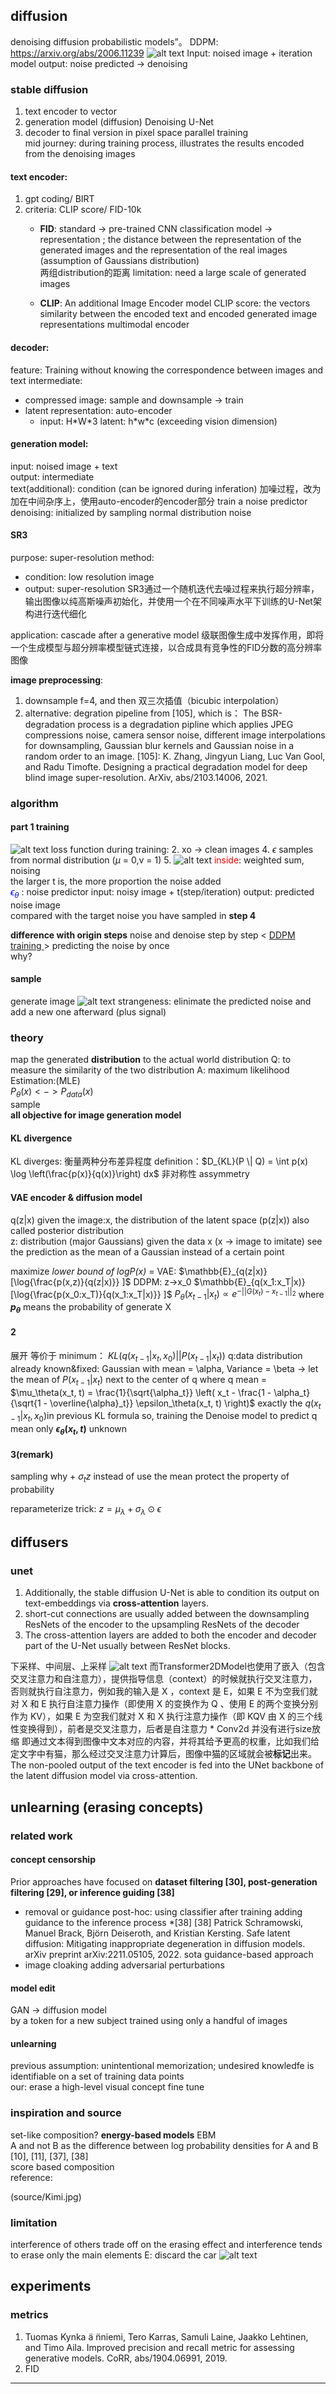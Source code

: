 ## diffusion 

denoising diffusion probabilistic models”。
DDPM: https://arxiv.org/abs/2006.11239
![alt text](source/image.png)
Input: noised image + iteration  
model
output: noise predicted -> denoising

### stable diffusion  
1. text encoder to vector  
2. generation model (diffusion) Denoising U-Net  
3. decoder to final version in pixel space
parallel training   
mid journey: during training process, illustrates the results encoded from the denoising images

#### text encoder:
1. gpt coding/ BIRT
1. criteria: CLIP score/ FID-10k  
   - **FID**: standard -> pre-trained CNN classification model -> representation ;   the distance between the representation of the generated images and the representation of the real images (assumption of Gaussians distribution)  
   两组distribution的距离
   limitation: need a large scale of generated images  

   - **CLIP**: An additional Image Encoder model
   CLIP score: the vectors similarity between the encoded text and encoded generated image representations
   multimodal encoder

#### decoder: 
feature: Training without knowing the correspondence between images and text 
intermediate: 
- compressed image: sample and downsample -> train
- latent representation:  auto-encoder  
    - input: H\*W\*3 latent: h\*w\*c (exceeding vision dimension)

#### generation model:
input: noised image + text  
output: intermediate  
text(additional): condition (can be ignored during inferation)
加噪过程，改为加在中间杂序上，使用auto-encoder的encoder部分
train a noise predictor
denoising: initialized by sampling normal distribution noise

#### SR3
purpose: super-resolution
method: 
  - condition: low resolution image
  - output: super-resolution
SR3通过一个随机迭代去噪过程来执行超分辨率，输出图像以纯高斯噪声初始化，并使用一个在不同噪声水平下训练的U-Net架构进行迭代细化

application: cascade after a generative model
级联图像生成中发挥作用，即将一个生成模型与超分辨率模型链式连接，以合成具有竞争性的FID分数的高分辨率图像

**image preprocessing**: 
1. downsample f=4, and then 双三次插值（bicubic interpolation）
2. alternative: degration pipeline from [105], which is：
The BSR-degradation process is a degradation pipline which applies JPEG compressions noise, camera sensor noise, different image interpolations for downsampling, Gaussian blur kernels and Gaussian noise in a random order to an image.
[105]: K. Zhang, Jingyun Liang, Luc Van Gool, and Radu Timofte. Designing a practical degradation model for deep blind image super-resolution. ArXiv, abs/2103.14006, 2021.


### algorithm  
#### part 1 training

![alt text](source/image.png)
loss function during training:
2. xo -> clean images
4. $\epsilon$ samples from normal distribution ($\mu$ = 0,v = 1)
5. 
![alt text](source/training.jpg)
<span style="color: red;">inside</span>:  weighted sum, noising  
  the larger t is, the more proportion the noise added  
<span style="color: blue;">$\epsilon_\theta$</span> : noise predictor
input: noisy image + t(step/iteration)
output: predicted noise image  
compared with the target noise you have sampled in **step 4**  

**difference with origin steps**
noise and denoise step by step  < <u>DDPM training </u>> predicting the noise by once  
why?

#### sample
generate image
![alt text](source/sampling.jpg)
strangeness: elinimate the predicted noise and add a new one afterward (plus signal)

### theory
map the generated **distribution** to the actual world distribution
Q: to measure the similarity of the two distribution
A: maximum likelihood Estimation:(MLE)  
  $P_\theta(x)<->P_{data}(x)$  
  sample  
**all objective for image generation model**

#### KL divergence 
KL diverges: 衡量两种分布差异程度
  definition：$D_{KL}(P \| Q) = \int p(x) \log \left(\frac{p(x)}{q(x)}\right) dx$
非对称性 assymmetry
#### VAE encoder & diffusion model
q(z|x)
given the image:x, the distribution of the latent space (p(z|x))
also called posterior distribution  
z: distribution (major Gaussians) given the data x (x -> image to imitate)
see the prediction as the mean of a Gaussian instead of a certain point

maximize *lower bound of logP(x)* = 
VAE:
$\mathbb{E}_{q(z|x)}[\log{\frac{p(x,z)}{q(z|x)}} ]$
DDPM: z->x_0
$\mathbb{E}_{q(x_1:x_T|x)}[\log{\frac{p(x_0:x_T)}{q(x_1:x_T|x)}} ]$
$P_\theta(x_{t-1}|x_t) \propto e^{-||G(x_t)-x_{t-1}||_2}$
where **$p_\theta$** means the probability of generate X

#### 2
展开
等价于 minimum：
$KL(q(x_{t-1}|x_t,x_0)||P(x_{t-1}|x_t))$
q:data distribution
already known&fixed: Gaussian with mean = \alpha, Variance = \beta
-> let the mean of $P(x_{t-1}|x_t)$ next to the center of q
where q mean = $\mu_\theta(x_t, t) = \frac{1}{\sqrt{\alpha_t}} \left( x_t - \frac{1 - \alpha_t}{\sqrt{1 - \overline{\alpha}_t}} \epsilon_\theta(x_t, t) \right)$
exactly the $q(x_{t-1}|x_t,x_0)$in previous KL formula
so, training the Denoise model to predict q mean
only **$\epsilon_\theta(x_t, t)$** unknown

#### 3(remark)
sampling
why + $\sigma_t z$
instead of use the mean
protect the property of probability

reparameterize trick:
$z=μ_λ​+σ_λ⊙\epsilon$  


## diffusers
### unet
1. Additionally, the stable diffusion U-Net is able to condition its output on text-embeddings via **cross-attention** layers.
2. short-cut connections are usually added between the downsampling ResNets of the encoder to the upsampling ResNets of the decoder
3. The cross-attention layers are added to both the encoder and decoder part of the U-Net usually between ResNet blocks.

下采样、中间层、上采样
![alt text](source/block.png)
而Transformer2DModel也使用了嵌入（包含交叉注意力和自注意力），提供指导信息（context）的时候就执行交叉注意力，否则就执行自注意力，例如我的输入是 X ，context 是 E，如果 E 不为空我们就对 X 和 E 执行自注意力操作（即使用 X 的变换作为 Q 、使用 E 的两个变换分别作为 KV），如果 E 为空我们就对 X 和 X 执行注意力操作（即 KQV 由 X 的三个线性变换得到），前者是交叉注意力，后者是自注意力
\* Conv2d 并没有进行size放缩
即通过文本得到图像中文本对应的内容，并将其给予更高的权重，比如我们给定文字中有猫，那么经过交叉注意力计算后，图像中猫的区域就会被**标记**出来。
The non-pooled output of the text encoder is fed into the UNet backbone of the latent diffusion model via cross-attention.

## unlearning (erasing concepts)  
### related work  
#### concept censorship  
Prior approaches have focused on **dataset filtering [30], post-generation filtering [29], or inference guiding [38]**
- removal or guidance
post-hoc: using classifier after training
adding guidance to the inference process \*[38]
[38] Patrick Schramowski, Manuel Brack, Björn Deiseroth, and Kristian Kersting. Safe latent diffusion: Mitigating inappropriate degeneration in diffusion models. arXiv preprint arXiv:2211.05105, 2022.
sota guidance-based approach
- image cloaking
  adding adversarial perturbations
#### model edit
GAN -> diffusion model  
by a token for a new subject trained using only a handful of images  
#### unlearning
previous assumption: unintentional memorization; undesired knowledfe is identifiable on a set of training data points  
our: erase a high-level visual concept
fine tune  
### inspiration and source
set-like composition?
**energy-based models** EBM  
A and not B as the difference between log probability densities for A and B
[10], [11], [37], [38]  
score based composition  
reference: 
<!-- ![alt text](<>) -->
(source/Kimi.jpg)
### limitation
interference of others
trade off on the erasing effect and interference
tends to erase only the main elements
E: discard the car
![alt text](edited_car.png)

## experiments
### metrics
1. Tuomas Kynka ̈a ̈nniemi, Tero Karras, Samuli Laine, Jaakko Lehtinen, and Timo Aila. Improved precision and recall metric for assessing generative models. CoRR, abs/1904.06991, 2019.
2. FID

---
